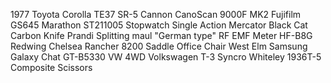 1977 Toyota Corolla TE37 SR-5
Cannon CanoScan 9000F MK2
Fujifilm GS645
Marathon ST211005 Stopwatch Single Action
Mercator Black Cat Carbon Knife
Prandi Splitting maul "German type"
RF EMF Meter HF-B8G
Redwing Chelsea Rancher 8200
Saddle Office Chair West Elm
Samsung Galaxy Chat GT-B5330
VW 4WD Volkswagen T-3 Syncro
Whiteley 1936T-5 Composite Scissors
